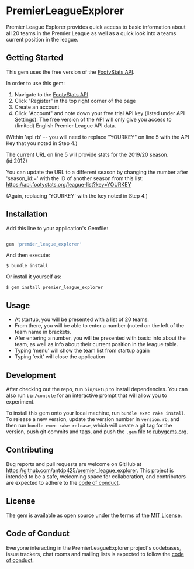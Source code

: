 # PremierLeagueExplorer

Premier League Explorer provides quick access to basic information about all 20 teams in the  Premier League as well as a quick look into a teams current position in the league.

## Getting Started

This gem uses the free version of the [FootyStats API](https://footystats.org/api/). 

In order to use this gem:

1. Navigate to the [FootyStats API](https://footystats.org/api/)
2. Click "Register" in the top right corner of the page
3. Create an account
4. Click "Account" and note down your free trial API key (listed under API Settings). The free version of the API will only give you access to (limited) English Premier League API data.

(Within 'api.rb' -- you will need to replace "YOURKEY" on line 5 with the API Key that you noted in Step 4.)

The current URL on line 5 will provide stats for the 2019/20 season. (id:2012)

You can update the URL to a different season by changing the number after 'season_id:=' with the ID of another season from this list: https://api.footystats.org/league-list?key=YOURKEY

(Again, replacing 'YOURKEY' with the key noted in Step 4.)


## Installation

Add this line to your application's Gemfile:

```ruby

gem 'premier_league_explorer'
```

And then execute:

    $ bundle install

Or install it yourself as:

    $ gem install premier_league_explorer

## Usage

- At startup, you will be presented with a list of 20 teams.
- From there, you will be able to enter a number (noted on the left of the team name in brackets.
- Afer entering a number, you will be presented with basic info about the team, as well as info about their current position in the league table.
- Typing 'menu' will show the team list from startup again
- Typing 'exit' will close the application

## Development

After checking out the repo, run `bin/setup` to install dependencies. You can also run `bin/console` for an interactive prompt that will allow you to experiment.

To install this gem onto your local machine, run `bundle exec rake install`. To release a new version, update the version number in `version.rb`, and then run `bundle exec rake release`, which will create a git tag for the version, push git commits and tags, and push the `.gem` file to [rubygems.org](https://rubygems.org).

## Contributing

Bug reports and pull requests are welcome on GitHub at https://github.com/antdp425/premier_league_explorer. This project is intended to be a safe, welcoming space for collaboration, and contributors are expected to adhere to the [code of conduct](https://github.com/antdp425/premier_league_explorer/blob/master/CODE_OF_CONDUCT.md).


## License

The gem is available as open source under the terms of the [MIT License](https://opensource.org/licenses/MIT).

## Code of Conduct

Everyone interacting in the PremierLeagueExplorer project's codebases, issue trackers, chat rooms and mailing lists is expected to follow the [code of conduct](https://github.com/antdp425/premier_league_explorer/blob/master/CODE_OF_CONDUCT.md).
